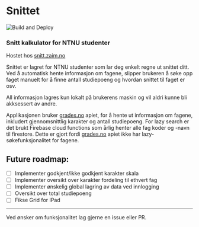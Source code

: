 # Snittet
![Build and Deploy](https://github.com/Zenjjim/Snittet/workflows/Build%20and%20Deploy/badge.svg?branch=master)
### Snitt kalkulator for NTNU studenter
Hostet hos [snitt.zaim.no](https://snitt.zaim.no)

Snittet er lagret for NTNU studenter som lar deg enkelt regne ut snittet ditt. Ved å automatisk hente informasjon om fagene, slipper brukeren å søke opp faget manuelt for å finne antall studiepoeng og hvordan snittet til faget er osv. 

All informasjon lagres kun lokalt på brukerens maskin og vil aldri kunne bli akksessert av andre. 

Applikasjonen bruker [grades.no](https://grades.no) apiet, for å hente ut informasjon om fagene, inkludert gjennomsnittlig karakter og antall studiepoeng.
For lazy search er det brukt Firebase cloud functions som årlig henter alle fag koder og -navn til firestore. Dette er gjort fordi [grades.no](https://grades.no) apiet ikke har lazy-søkefunksjonalitet for fagene. 

## Future roadmap:
- [ ] Implementer godkjent/ikke godkjent karakter skala
- [ ] Implementer oversikt over karakter fordeling til ethvert fag
- [ ] Implementer ønskelig global lagring av data ved innlogging
- [ ] Oversikt over total studiepoeng
- [ ] Fikse Grid for IPad

---
Ved ønsker om funksjonalitet lag gjerne en issue eller PR. 
